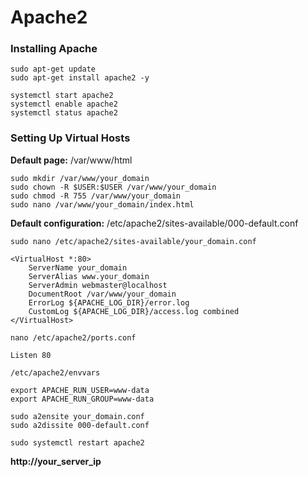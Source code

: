 # Apache2

### Installing Apache

```
sudo apt-get update
sudo apt-get install apache2 -y
```

```
systemctl start apache2 
systemctl enable apache2 
systemctl status apache2 
```

### Setting Up Virtual Hosts

**Default page:** /var/www/html

```
sudo mkdir /var/www/your_domain
sudo chown -R $USER:$USER /var/www/your_domain
sudo chmod -R 755 /var/www/your_domain
sudo nano /var/www/your_domain/index.html
```

**Default configuration:** /etc/apache2/sites-available/000-default.conf

```
sudo nano /etc/apache2/sites-available/your_domain.conf
```

```
<VirtualHost *:80>
    ServerName your_domain
    ServerAlias www.your_domain
    ServerAdmin webmaster@localhost
    DocumentRoot /var/www/your_domain
    ErrorLog ${APACHE_LOG_DIR}/error.log
    CustomLog ${APACHE_LOG_DIR}/access.log combined
</VirtualHost>
```

```
nano /etc/apache2/ports.conf
```

```
Listen 80
```

```
/etc/apache2/envvars
```

```
export APACHE_RUN_USER=www-data
export APACHE_RUN_GROUP=www-data
```

```
sudo a2ensite your_domain.conf
sudo a2dissite 000-default.conf
```

```
sudo systemctl restart apache2
```

**http://your_server_ip**
